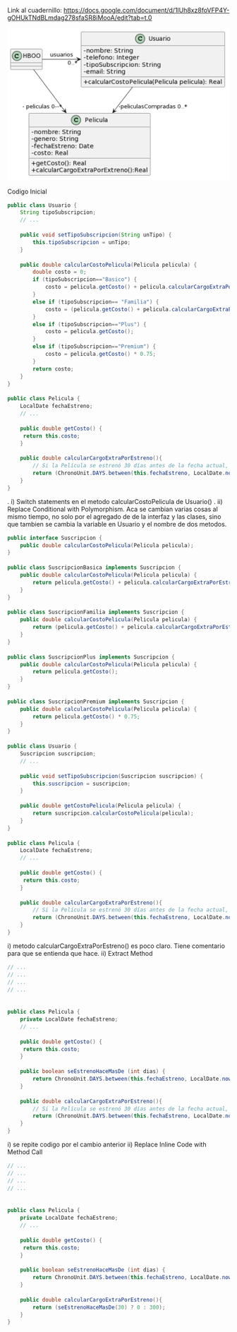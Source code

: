 Link al cuadernillo: https://docs.google.com/document/d/1lUh8xz8foVFP4Y-gOHUkTNdBLmdag278sfaSR8iMooA/edit?tab=t.0

![alt text](image-3.png)

Codigo Inicial

``` java
public class Usuario {
    String tipoSubscripcion;
    // ...

    public void setTipoSubscripcion(String unTipo) {
   		this.tipoSubscripcion = unTipo;
    }
    
    public double calcularCostoPelicula(Pelicula pelicula) {
		double costo = 0;
		if (tipoSubscripcion=="Basico") {
			costo = pelicula.getCosto() + pelicula.calcularCargoExtraPorEstreno();
		}
		else if (tipoSubscripcion== "Familia") {
			costo = (pelicula.getCosto() + pelicula.calcularCargoExtraPorEstreno()) * 0.90;
		}
		else if (tipoSubscripcion=="Plus") {
			costo = pelicula.getCosto();
		}
		else if (tipoSubscripcion=="Premium") {
			costo = pelicula.getCosto() * 0.75;
		}
		return costo;
    }
}

public class Pelicula {
    LocalDate fechaEstreno;
    // ...

    public double getCosto() {
   	 return this.costo;
    }
    
    public double calcularCargoExtraPorEstreno(){
        // Si la Película se estrenó 30 días antes de la fecha actual, retorna un cargo de 0$, caso contrario, retorna un cargo extra de 300$
   	    return (ChronoUnit.DAYS.between(this.fechaEstreno, LocalDate.now()) ) > 30 ? 0 : 300;
    }
}

```

. i) Switch statements en el metodo calcularCostoPelicula de Usuario()
. ii) Replace Conditional with Polymorphism. Aca se cambian varias cosas al mismo tiempo, no solo por el agregado de de la interfaz y las clases, sino que tambien se cambia la variable en Usuario y el nombre de dos metodos.

``` java
public interface Suscripcion {
	public double calcularCostoPelicula(Pelicula pelicula);
}

public class SuscripcionBasica implements Suscripcion {
	public double calcularCostoPelicula(Pelicula pelicula) {
		return pelicula.getCosto() + pelicula.calcularCargoExtraPorEstreno(); 
	}
}

public class SuscripcionFamilia implements Suscripcion {
	public double calcularCostoPelicula(Pelicula pelicula) {
		return (pelicula.getCosto() + pelicula.calcularCargoExtraPorEstreno()) * 0.90;
	}
}

public class SuscripcionPlus implements Suscripcion {
	public double calcularCostoPelicula(Pelicula pelicula) {
		return pelicula.getCosto();
	}
}

public class SuscripcionPremium implements Suscripcion {
	public double calcularCostoPelicula(Pelicula pelicula) {
		return pelicula.getCosto() * 0.75;
	}
}

public class Usuario {
    Suscripcion suscripcion;
    // ...

    public void setTipoSubscripcion(Suscripcion suscripcion) {
   		this.suscripcion = suscripcion;
    }
    
    public double getCostoPelicula(Pelicula pelicula) {
		return suscripcion.calcularCostoPelicula(pelicula);
    }
}

public class Pelicula {
    LocalDate fechaEstreno;
    // ...

    public double getCosto() {
   	 return this.costo;
    }
    
    public double calcularCargoExtraPorEstreno(){
        // Si la Película se estrenó 30 días antes de la fecha actual, retorna un cargo de 0$, caso contrario, retorna un cargo extra de 300$
   	    return (ChronoUnit.DAYS.between(this.fechaEstreno, LocalDate.now()) ) > 30 ? 0 : 300;
    }
}

```

i) metodo calcularCargoExtraPorEstreno() es poco claro. Tiene comentario para que se entienda que hace.
ii) Extract Method


``` java
// ...
// ...
// ...
// ...


public class Pelicula {
    private LocalDate fechaEstreno;
    // ...

    public double getCosto() {
   	 return this.costo;
    }
    
	public boolean seEstrenoHaceMasDe (int dias) {
		return ChronoUnit.DAYS.between(this.fechaEstreno, LocalDate.now()) > dias;
	}

    public double calcularCargoExtraPorEstreno(){
        // Si la Película se estrenó 30 días antes de la fecha actual, retorna un cargo de 0$, caso contrario, retorna un cargo extra de 300$
   	    return (ChronoUnit.DAYS.between(this.fechaEstreno, LocalDate.now()) ) > 30 ? 0 : 300;
    }
}

```

i) se repite codigo por el cambio anterior
ii) Replace Inline Code with Method Call


``` java
// ...
// ...
// ...
// ...


public class Pelicula {
    private LocalDate fechaEstreno;
    // ...

    public double getCosto() {
   	 return this.costo;
    }
    
	public boolean seEstrenoHaceMasDe (int dias) {
		return ChronoUnit.DAYS.between(this.fechaEstreno, LocalDate.now()) > dias;
	}

    public double calcularCargoExtraPorEstreno(){
   	    return (seEstrenoHaceMasDe(30) ? 0 : 300);
    }
}

```